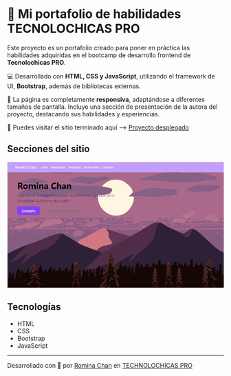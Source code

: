 # 🚀 Mi portafolio de habilidades TECNOLOCHICAS PRO

Este proyecto es un portafolio creado para poner en práctica las habilidades adquiridas en el bootcamp de desarrollo frontend de **Tecnolochicas PRO**.

💻 Desarrollado con **HTML, CSS y JavaScript**, utilizando el framework de UI, **Bootstrap**, además de bibliotecas externas.

📱 La página es completamente **responsiva**, adaptándose a diferentes tamaños de pantalla. Incluye una sección de presentación de la autora del proyecto, destacando sus habilidades y experiencias.

🌟 Puedes visitar el sitio terminado aquí --> [Proyecto desplegado](https://voluble-macaron-fdb1a1.netlify.app/)

## Secciones del sitio

![Presentación](assets/README/1.png)

## Tecnologías
* HTML
* CSS
* Bootstrap
* JavaScript

---
Desarrollado con  💜 por [Romina Chan](https://www.linkedin.com/in/rominachan2801/) en [TECHNOLOCHICAS PRO](https://tecnolochicas.mx/)
